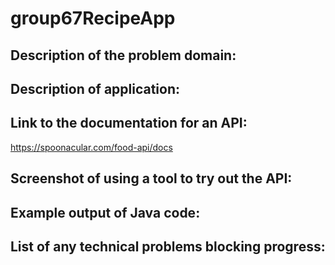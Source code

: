 # group67RecipeApp

## Description of the problem domain:

## Description of application:

## Link to the documentation for an API:
https://spoonacular.com/food-api/docs

## Screenshot of using a tool to try out the API:

## Example output of Java code:

## List of any technical problems blocking progress:
